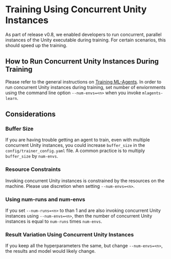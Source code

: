 # Training Using Concurrent Unity Instances

As part of release v0.8, we enabled developers to run concurrent, parallel instances of the Unity executable during training. For certain scenarios, this should speed up the training.  

## How to Run Concurrent Unity Instances During Training

Please refer to the general instructions on [Training ML-Agents](Training-ML-Agents.md).  In order to run concurrent Unity instances during training, set number of enviornments using the command line option `--num-envs=<n>` when you invoke `mlagents-learn`.

## Considerations

### Buffer Size

If you are having trouble getting an agent to train, even with multiple concurrent Unity instances, you could increase  `buffer_size` in the `config/trainer_config.yaml` file. A common practice is to multiply `buffer_size` by `num-envs`.

### Resource Constraints

Invoking concurrent Unity instances is constrained by the resources on the machine.  Please use discretion when setting `--num-envs=<n>`.

### Using num-runs and num-envs

If you set `--num-runs=<n>` to than 1 and are also invoking concurrent Unity instances using `--num-envs=<n>`, then the number of concurrent Unity instances is equal to `num-runs` times `num-envs`.

### Result Variation Using Concurrent Unity Instances

If you keep all the hyperparameters the same, but change `--num-envs=<n>`, the results and model would likely change.

